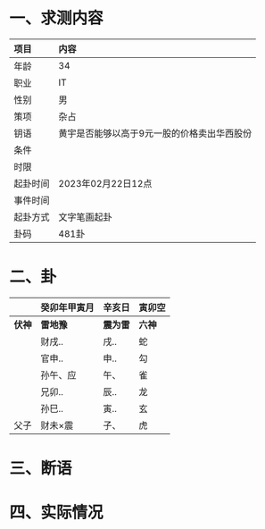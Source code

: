 # 一、求测内容
|项目|内容|
|:-|:-|
|年龄|34|
|职业|IT|
|性别|男|
|策项|杂占|
|钥语|黄宇是否能够以高于9元一股的价格卖出华西股份|
|条件||
|时限||
|起卦时间|2023年02月22日12点|
|事件时间||
|起卦方式|文字笔画起卦|
|卦码|481卦|

# 二、卦
||癸卯年甲寅月|辛亥日|寅卯空|
|:-|:-|:-|:-|
|**伏神**|**雷地豫**|**震为雷**|**六神**|
||财戌..|戌..|蛇|
||官申..|申..|勾|
||孙午、应|午、|雀|
||兄卯..|辰..|龙|
||孙巳..|寅..|玄|
|父子|财未×震|子、|虎|


# 三、断语

# 四、实际情况